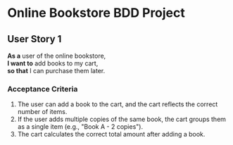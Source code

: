 # Online Bookstore BDD Project

## User Story 1
**As a** user of the online bookstore,  
**I want to** add books to my cart,  
**so that** I can purchase them later.

### Acceptance Criteria
1. The user can add a book to the cart, and the cart reflects the correct number of items.
2. If the user adds multiple copies of the same book, the cart groups them as a single item (e.g., "Book A - 2 copies").
3. The cart calculates the correct total amount after adding a book.